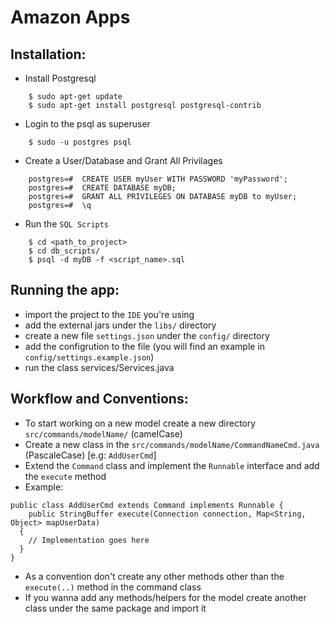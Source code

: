 # Amazon Apps

## Installation:

- Install Postgresql

```
    $ sudo apt-get update
    $ sudo apt-get install postgresql postgresql-contrib
```

- Login to the psql as superuser

```
    $ sudo -u postgres psql 
```

- Create a User/Database and Grant All Privilages 

```
    postgres=#  CREATE USER myUser WITH PASSWORD 'myPassword';
    postgres=#  CREATE DATABASE myDB;
    postgres=#  GRANT ALL PRIVILEGES ON DATABASE myDB to myUser;
    postgres=#  \q
```

- Run the `SQL Scripts`

```
    $ cd <path_to_project>
    $ cd db_scripts/
    $ psql -d myDB -f <script_name>.sql
```





## Running the app:

- import the project to the `IDE` you're using
- add the external jars under the `libs/` directory
- create a new file `settings.json` under the `config/` directory
- add the configrution to the file (you will find an example in `config/settings.example.json`) 
- run the class services/Services.java





## Workflow and Conventions:

- To start working on a new model create a new directory `src/commands/modelName/` (camelCase)
- Create a new class in the `src/commands/modelName/CommandNameCmd.java` (PascaleCase) [e.g: `AddUserCmd`] 
- Extend the `Command` class and implement the `Runnable` interface and add the `execute` method
- Example:

```
public class AddUserCmd extends Command implements Runnable {	
	public StringBuffer execute(Connection connection, Map<String, Object> mapUserData)
  {
    // Implementation goes here
  }
}
```

- As a convention don't create any other methods other than the `execute(..)` method in the command class
- If you wanna add any methods/helpers for the model create another class under the same package and import it 